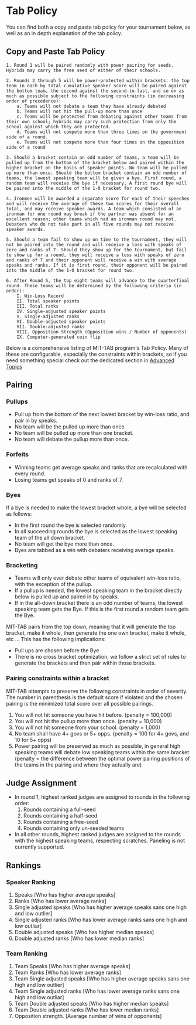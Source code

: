 Tab Policy
==========

You can find both a copy and paste tab policy for your tournament below, as
well as an in depth explanation of the tab policy.


Copy and Paste Tab Policy
-------------------------

```text
1. Round 1 will be paired randomly with power pairing for seeds. Hybrids may carry the free seed of either of their schools.

2. Rounds 2 through 5 will be power-protected within brackets: the top team in each by total cumulative speaker score will be paired against the bottom team, the second against the second-to-last, and so on as     much as possible subject to the following constraints (in decreasing order of precedence):
    a. Teams will not debate a team they have already debated
    b. Teams will not hit the pull-up more than once
    c. Teams will be protected from debating against other teams from their own school; hybrids may carry such protection from only the school against which they are protected. 
    d. Teams will not compete more than three times on the government side of a round.
    e. Teams will not compete more than four times on the opposition side of a round

3. Should a bracket contain an odd number of teams, a team will be pulled up from the bottom of the bracket below and paired within the higher bracket on the basis of speaker points. No team will be pulled up more than once. Should the bottom bracket contain an odd number of teams, the lowest speaking team will be given a bye. First round, a random team will receive the bye if necessary. A first round bye will be paired into the middle of the 1-0 bracket for round two.

4. Ironmen will be awarded a separate score for each of their speeches and will receive the average of these two scores for their overall total, and may receive speaker awards. A team which consisted of an ironman for one round may break if the partner was absent for an excellent reason; other teams which had an ironman round may not. Debaters who do not take part in all five rounds may not receive speaker awards.

5. Should a team fail to show up on time to the tournament, they will not be paired into the round and will receive a loss with speaks of zero and ranks of 7. Should they show up for the tournament, but fail to show up for a round, they will receive a loss with speaks of zero and ranks of 7 and their opponent will receive a win with average speaks and ranks. If it is first round, their opponent will be paired into the middle of the 1-0 bracket for round two.

6. After Round 5, the top eight teams will advance to the quarterfinal round. These teams will be determined by the following criteria (in order):
    I. Win-Loss Record
    II. Total speaker points
    III. Total ranks
    IV. Single-adjusted speaker points
    V. Single-adjusted ranks
    VI. Double-adjusted speaker points
    VII. Double-adjusted ranks
    VIII. Opposition Strength (Opposition wins / Number of opponents)
    IX. Computer-generated coin flip
```

Below is a comprehensive listing of MIT-TAB program's Tab Policy. Many of these
are configurable, especially the constraints within brackets, so if you need
something special check out the dedicated section in
[Advanced Topics](Advanced-Topics.md#modifying-the-pairing-algorithm)


Pairing
-------

### Pullups
* Pull up from the bottom of the next lowest bracket by win-loss ratio, and
  pair in by speaks.
* No team will be the pulled up more than once.
* No team will be pulled up more than one bracket.
* No team will debate the pullup more than once.

### Forfeits
* Winning teams get average speaks and ranks that are recalculated with every
round.
* Losing teams get speaks of 0 and ranks of 7.

### Byes
If a bye is needed to make the lowest bracket whole, a bye will be selected as
follows:
* In the first round the bye is selected randomly.
* In all succeeding rounds the bye is selected as the lowest speaking team of
  the all down bracket.
* No team will get the bye more than once.
* Byes are tabbed as a win with debaters receiving average speaks.

### Bracketing
* Teams will only ever debate other teams of equivalent win-loss ratio, with
  the exception of the pullup.
* If a pullup is needed, the lowest speaking team in the bracket directly
  below is pulled up and paired in by speaks.
* If in the all-down bracket there is an odd number of teams, the lowest
  speaking team gets the Bye.  If this is the first round a random team gets
  the Bye.

MIT-TAB pairs from the top down, meaning that it will generate the top bracket,
make it whole, then generate the one own bracket, make it whole, etc ... This
has the following implications:
* Pull ups are chosen before the Bye
* There is no cross bracket optimization, we follow a strict set of rules to
  generate the brackets and then pair within those brackets.

### Pairing constraints within a bracket

MIT-TAB attempts to preserve the following constraints in order of severity.
The number in parenthesis is the default score if violated and the chosen
pairing is the minimized total score over all possible pairings.

1. You will not hit someone you have hit before. (penalty = 100,000)
2. You will not hit the pullup more than once. (penalty = 10,000)
3. You will not hit someone from your school. (penalty = 1,000)
4. No team shall have 4+ govs or 5+ opps. (penalty = 100 for 4+ govs,
   and 10 for 5+ opps)
5. Power pairing will be preserved as much as possible, in general high
   speaking teams will debate low speaking teams within the same bracket
   (penalty = the difference between the optimal power pairing positions of
   the teams in the pairing and where they actually are)

Judge Assignment
----------------

* In round 1, highest ranked judges are assigned to rounds in the
  following order:
  1. Rounds containing a full-seed
  2. Rounds containing a half-seed
  3. Rounds containing a free-seed
  4. Rounds containing only un-seeded teams
* In all other rounds, highest ranked judges are assigned to the rounds with
  the highest speaking teams, respecting scratches. Paneling is not currently
  supported.

Rankings
--------

### Speaker Ranking

1. Speaks [Who has higher average speaks]
2. Ranks [Who has lower average ranks]
3. Single adjusted speaks [Who has higher average speaks sans one high and low
   outlier]
4. Single adjusted ranks [Who has lower average ranks sans one high and low
   outliar] 
5. Double adjusted speaks [Who has higher median speaks]
6. Double adjusted ranks [Who has lower median ranks]

### Team Ranking

1. Team Speaks [Who has higher average speaks]
2. Team Ranks [Who has lower average ranks]
3. Team Single adjusted speaks [Who has higher average speaks sans one high
   and low outlier]
4. Team Single adjusted ranks [Who has lower average ranks sans one high and
   low outliar] 
5. Team Double adjusted speaks [Who has higher median speaks]
6. Team Double adjusted ranks [Who has lower median ranks] 
7. Opposition strength. [Average number of wins of opponents]
